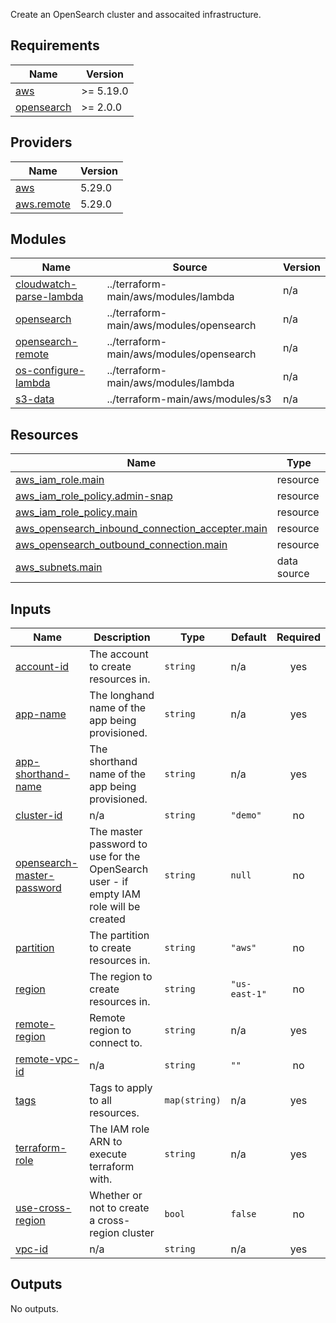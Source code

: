  Create an OpenSearch cluster and assocaited infrastructure.

## Requirements

| Name | Version |
|------|---------|
| <a name="requirement_aws"></a> [aws](#requirement\_aws) | >= 5.19.0 |
| <a name="requirement_opensearch"></a> [opensearch](#requirement\_opensearch) | >= 2.0.0 |

## Providers

| Name | Version |
|------|---------|
| <a name="provider_aws"></a> [aws](#provider\_aws) | 5.29.0 |
| <a name="provider_aws.remote"></a> [aws.remote](#provider\_aws.remote) | 5.29.0 |

## Modules

| Name | Source | Version |
|------|--------|---------|
| <a name="module_cloudwatch-parse-lambda"></a> [cloudwatch-parse-lambda](#module\_cloudwatch-parse-lambda) | ../terraform-main/aws/modules/lambda | n/a |
| <a name="module_opensearch"></a> [opensearch](#module\_opensearch) | ../terraform-main/aws/modules/opensearch | n/a |
| <a name="module_opensearch-remote"></a> [opensearch-remote](#module\_opensearch-remote) | ../terraform-main/aws/modules/opensearch | n/a |
| <a name="module_os-configure-lambda"></a> [os-configure-lambda](#module\_os-configure-lambda) | ../terraform-main/aws/modules/lambda | n/a |
| <a name="module_s3-data"></a> [s3-data](#module\_s3-data) | ../terraform-main/aws/modules/s3 | n/a |

## Resources

| Name | Type |
|------|------|
| [aws_iam_role.main](https://registry.terraform.io/providers/hashicorp/aws/latest/docs/resources/iam_role) | resource |
| [aws_iam_role_policy.admin-snap](https://registry.terraform.io/providers/hashicorp/aws/latest/docs/resources/iam_role_policy) | resource |
| [aws_iam_role_policy.main](https://registry.terraform.io/providers/hashicorp/aws/latest/docs/resources/iam_role_policy) | resource |
| [aws_opensearch_inbound_connection_accepter.main](https://registry.terraform.io/providers/hashicorp/aws/latest/docs/resources/opensearch_inbound_connection_accepter) | resource |
| [aws_opensearch_outbound_connection.main](https://registry.terraform.io/providers/hashicorp/aws/latest/docs/resources/opensearch_outbound_connection) | resource |
| [aws_subnets.main](https://registry.terraform.io/providers/hashicorp/aws/latest/docs/data-sources/subnets) | data source |

## Inputs

| Name | Description | Type | Default | Required |
|------|-------------|------|---------|:--------:|
| <a name="input_account-id"></a> [account-id](#input\_account-id) | The account to create resources in. | `string` | n/a | yes |
| <a name="input_app-name"></a> [app-name](#input\_app-name) | The longhand name of the app being provisioned. | `string` | n/a | yes |
| <a name="input_app-shorthand-name"></a> [app-shorthand-name](#input\_app-shorthand-name) | The shorthand name of the app being provisioned. | `string` | n/a | yes |
| <a name="input_cluster-id"></a> [cluster-id](#input\_cluster-id) | n/a | `string` | `"demo"` | no |
| <a name="input_opensearch-master-password"></a> [opensearch-master-password](#input\_opensearch-master-password) | The master password to use for the OpenSearch user - if empty IAM role will be created | `string` | `null` | no |
| <a name="input_partition"></a> [partition](#input\_partition) | The partition to create resources in. | `string` | `"aws"` | no |
| <a name="input_region"></a> [region](#input\_region) | The region to create resources in. | `string` | `"us-east-1"` | no |
| <a name="input_remote-region"></a> [remote-region](#input\_remote-region) | Remote region to connect to. | `string` | n/a | yes |
| <a name="input_remote-vpc-id"></a> [remote-vpc-id](#input\_remote-vpc-id) | n/a | `string` | `""` | no |
| <a name="input_tags"></a> [tags](#input\_tags) | Tags to apply to all resources. | `map(string)` | n/a | yes |
| <a name="input_terraform-role"></a> [terraform-role](#input\_terraform-role) | The IAM role ARN to execute terraform with. | `string` | n/a | yes |
| <a name="input_use-cross-region"></a> [use-cross-region](#input\_use-cross-region) | Whether or not to create a cross-region cluster | `bool` | `false` | no |
| <a name="input_vpc-id"></a> [vpc-id](#input\_vpc-id) | n/a | `string` | n/a | yes |

## Outputs

No outputs.
